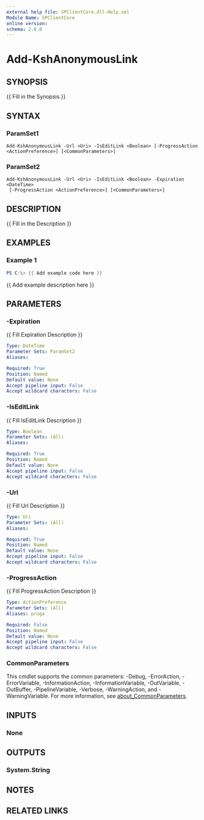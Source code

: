 ```yaml
---
external help file: SPClientCore.dll-Help.xml
Module Name: SPClientCore
online version:
schema: 2.0.0
---
```


# Add-KshAnonymousLink

## SYNOPSIS
{{ Fill in the Synopsis }}

## SYNTAX

### ParamSet1
```
Add-KshAnonymousLink -Url <Uri> -IsEditLink <Boolean> [-ProgressAction <ActionPreference>] [<CommonParameters>]
```

### ParamSet2
```
Add-KshAnonymousLink -Url <Uri> -IsEditLink <Boolean> -Expiration <DateTime>
 [-ProgressAction <ActionPreference>] [<CommonParameters>]
```

## DESCRIPTION
{{ Fill in the Description }}

## EXAMPLES

### Example 1
```powershell
PS C:\> {{ Add example code here }}
```

{{ Add example description here }}

## PARAMETERS

### -Expiration
{{ Fill Expiration Description }}

```yaml
Type: DateTime
Parameter Sets: ParamSet2
Aliases:

Required: True
Position: Named
Default value: None
Accept pipeline input: False
Accept wildcard characters: False
```

### -IsEditLink
{{ Fill IsEditLink Description }}

```yaml
Type: Boolean
Parameter Sets: (All)
Aliases:

Required: True
Position: Named
Default value: None
Accept pipeline input: False
Accept wildcard characters: False
```

### -Url
{{ Fill Url Description }}

```yaml
Type: Uri
Parameter Sets: (All)
Aliases:

Required: True
Position: Named
Default value: None
Accept pipeline input: False
Accept wildcard characters: False
```

### -ProgressAction
{{ Fill ProgressAction Description }}

```yaml
Type: ActionPreference
Parameter Sets: (All)
Aliases: proga

Required: False
Position: Named
Default value: None
Accept pipeline input: False
Accept wildcard characters: False
```

### CommonParameters
This cmdlet supports the common parameters: -Debug, -ErrorAction, -ErrorVariable, -InformationAction, -InformationVariable, -OutVariable, -OutBuffer, -PipelineVariable, -Verbose, -WarningAction, and -WarningVariable. For more information, see [about_CommonParameters](http://go.microsoft.com/fwlink/?LinkID=113216).

## INPUTS

### None
## OUTPUTS

### System.String
## NOTES

## RELATED LINKS

